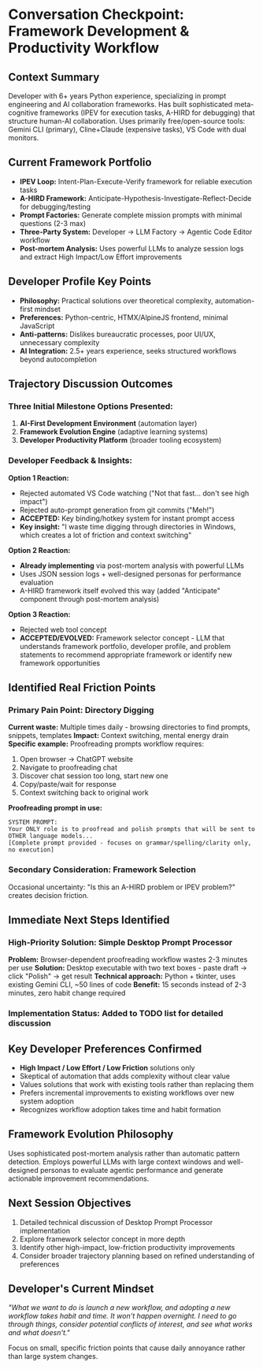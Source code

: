 # Conversation Checkpoint: Framework Development & Productivity Workflow

## Context Summary
Developer with 6+ years Python experience, specializing in prompt engineering and AI collaboration frameworks. Has built sophisticated meta-cognitive frameworks (IPEV for execution tasks, A-HIRD for debugging) that structure human-AI collaboration. Uses primarily free/open-source tools: Gemini CLI (primary), Cline+Claude (expensive tasks), VS Code with dual monitors.

## Current Framework Portfolio
- **IPEV Loop:** Intent-Plan-Execute-Verify framework for reliable execution tasks
- **A-HIRD Framework:** Anticipate-Hypothesis-Investigate-Reflect-Decide for debugging/testing
- **Prompt Factories:** Generate complete mission prompts with minimal questions (2-3 max)
- **Three-Party System:** Developer → LLM Factory → Agentic Code Editor workflow
- **Post-mortem Analysis:** Uses powerful LLMs to analyze session logs and extract High Impact/Low Effort improvements

## Developer Profile Key Points
- **Philosophy:** Practical solutions over theoretical complexity, automation-first mindset
- **Preferences:** Python-centric, HTMX/AlpineJS frontend, minimal JavaScript
- **Anti-patterns:** Dislikes bureaucratic processes, poor UI/UX, unnecessary complexity
- **AI Integration:** 2.5+ years experience, seeks structured workflows beyond autocompletion

## Trajectory Discussion Outcomes

### Three Initial Milestone Options Presented:
1. **AI-First Development Environment** (automation layer)
2. **Framework Evolution Engine** (adaptive learning systems)  
3. **Developer Productivity Platform** (broader tooling ecosystem)

### Developer Feedback & Insights:

**Option 1 Reaction:**
- Rejected automated VS Code watching ("Not that fast... don't see high impact")
- Rejected auto-prompt generation from git commits ("Meh!")
- **ACCEPTED:** Key binding/hotkey system for instant prompt access
- **Key insight:** "I waste time digging through directories in Windows, which creates a lot of friction and context switching"

**Option 2 Reaction:**
- **Already implementing** via post-mortem analysis with powerful LLMs
- Uses JSON session logs + well-designed personas for performance evaluation
- A-HIRD framework itself evolved this way (added "Anticipate" component through post-mortem analysis)

**Option 3 Reaction:**
- Rejected web tool concept
- **ACCEPTED/EVOLVED:** Framework selector concept - LLM that understands framework portfolio, developer profile, and problem statements to recommend appropriate framework or identify new framework opportunities

## Identified Real Friction Points

### Primary Pain Point: Directory Digging
**Current waste:** Multiple times daily - browsing directories to find prompts, snippets, templates
**Impact:** Context switching, mental energy drain
**Specific example:** Proofreading prompts workflow requires:
1. Open browser → ChatGPT website  
2. Navigate to proofreading chat
3. Discover chat session too long, start new one
4. Copy/paste/wait for response
5. Context switching back to original work

**Proofreading prompt in use:**
```
SYSTEM PROMPT:
Your ONLY role is to proofread and polish prompts that will be sent to OTHER language models...
[Complete prompt provided - focuses on grammar/spelling/clarity only, no execution]
```

### Secondary Consideration: Framework Selection
Occasional uncertainty: "Is this an A-HIRD problem or IPEV problem?" creates decision friction.

## Immediate Next Steps Identified

### High-Priority Solution: Simple Desktop Prompt Processor
**Problem:** Browser-dependent proofreading workflow wastes 2-3 minutes per use
**Solution:** Desktop executable with two text boxes - paste draft → click "Polish" → get result
**Technical approach:** Python + tkinter, uses existing Gemini CLI, ~50 lines of code
**Benefit:** 15 seconds instead of 2-3 minutes, zero habit change required

### Implementation Status: Added to TODO list for detailed discussion

## Key Developer Preferences Confirmed
- **High Impact / Low Effort / Low Friction** solutions only
- Skeptical of automation that adds complexity without clear value
- Values solutions that work with existing tools rather than replacing them
- Prefers incremental improvements to existing workflows over new system adoption
- Recognizes workflow adoption takes time and habit formation

## Framework Evolution Philosophy
Uses sophisticated post-mortem analysis rather than automatic pattern detection. Employs powerful LLMs with large context windows and well-designed personas to evaluate agentic performance and generate actionable improvement recommendations.

## Next Session Objectives
1. Detailed technical discussion of Desktop Prompt Processor implementation
2. Explore framework selector concept in more depth
3. Identify other high-impact, low-friction productivity improvements
4. Consider broader trajectory planning based on refined understanding of preferences

## Developer's Current Mindset
*"What we want to do is launch a new workflow, and adopting a new workflow takes habit and time. It won't happen overnight. I need to go through things, consider potential conflicts of interest, and see what works and what doesn't."*

Focus on small, specific friction points that cause daily annoyance rather than large system changes.